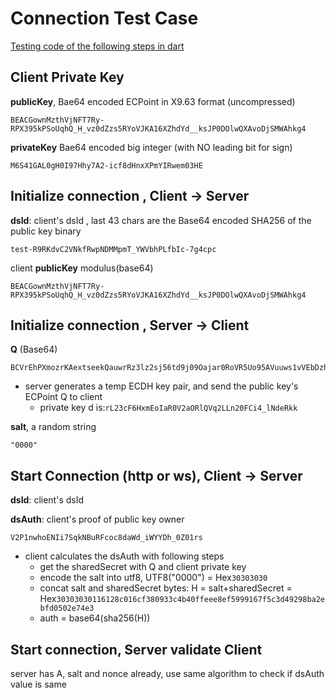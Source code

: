# Connection Test Case

[Testing code of the following steps in dart](https://github.com/IOT-DSA/sdk-dslink-dart/blob/master/test/ds_handshake_test.dart)


## Client Private Key
**publicKey**, Bae64 encoded ECPoint in X9.63 format (uncompressed) 
```
BEACGownMzthVjNFT7Ry-RPX395kPSoUqhQ_H_vz0dZzs5RYoVJKA16XZhdYd__ksJP0DOlwQXAvoDjSMWAhkg4
```
**privateKey** Bae64 encoded big integer (with NO leading bit for sign)
```
M6S41GAL0gH0I97Hhy7A2-icf8dHnxXPmYIRwem03HE
```


## Initialize connection , Client -> Server
**dsId**: client's dsId , last 43 chars are the Base64 encoded SHA256 of the public key binary
```
test-R9RKdvC2VNkfRwpNDMMpmT_YWVbhPLfbIc-7g4cpc
```

client **publicKey** modulus(base64)
```
BEACGownMzthVjNFT7Ry-RPX395kPSoUqhQ_H_vz0dZzs5RYoVJKA16XZhdYd__ksJP0DOlwQXAvoDjSMWAhkg4
```

## Initialize connection , Server -> Client
**Q** (Base64)
```
BCVrEhPXmozrKAextseekQauwrRz3lz2sj56td9j09Oajar0RoVR5Uo95AVuuws1vVEbDzhOUu7freU0BXD759U
```
 - server generates a temp ECDH key pair, and send the public key's ECPoint Q to client
   -  private key d is:```rL23cF6HxmEoIaR0V2aORlQVq2LLn20FCi4_lNdeRkk```

**salt**, a random string
```
"0000"
```

## Start Connection (http or ws), Client -> Server
**dsId**: client's dsId

**dsAuth**: client's proof of public key owner
```
V2P1nwhoENIi7SqkNBuRFcoc8daWd_iWYYDh_0Z01rs
```
 - client calculates the dsAuth with following steps
   - get the sharedSecret with Q and client private key
   - encode the salt into utf8, UTF8("0000") = Hex```30303030```
   - concat salt and sharedSecret bytes: H = salt+sharedSecret = Hex```30303030116128c016cf380933c4b40ffeee8ef5999167f5c3d49298ba2ebfd0502e74e3```
   - auth = base64(sha256(H))

## Start connection, Server validate Client
   server has A, salt and nonce already, use same algorithm to check if dsAuth value is same